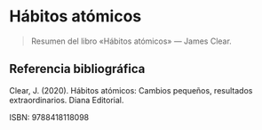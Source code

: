 # Hábitos atómicos

> Resumen del libro «Hábitos atómicos» — James Clear.

## Referencia bibliográfica

Clear, J. (2020). Hábitos atómicos: Cambios pequeños, resultados extraordinarios. Diana Editorial.

ISBN: 9788418118098